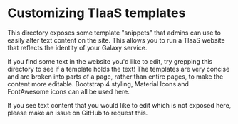 # Customizing TIaaS templates

This directory exposes some template "snippets" that admins can use to easily
alter text content on the site. This allows you to run a TIaaS website that
reflects the identity of your Galaxy service.

If you find some text in the website you'd like to edit, try grepping this
directory to see if a template holds the text! The templates are very concise
and are broken into parts of a page, rather than entire pages, to make the
content more editable. Bootstrap 4 styling, Material Icons and FontAwesome
icons can all be used here.

If you see text content that you would like to edit which is not exposed here,
please make an issue on GitHub to request this.
